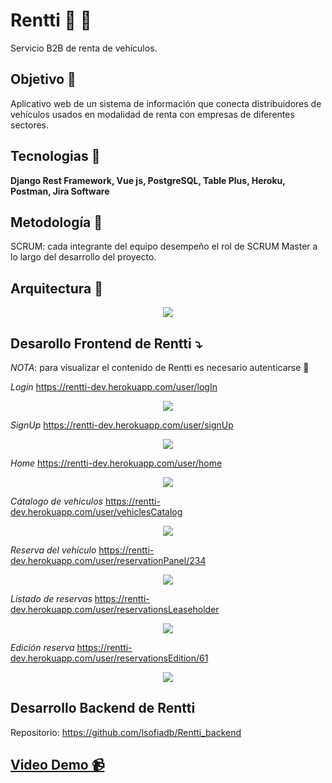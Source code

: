 # Rentti :red_car: :truck:

Servicio B2B de renta de vehículos. 

## Objetivo :telescope:

Aplicativo web de un sistema de información que conecta distribuidores de vehículos usados en modalidad de renta con empresas de diferentes sectores. 

## Tecnologias :hammer:

**Django Rest Framework, Vue js, PostgreSQL, Table Plus, Heroku, Postman, Jira Software**

## Metodología :microscope:

SCRUM: cada integrante del equipo desempeño el rol de SCRUM Master a lo largo del desarrollo del proyecto.

## Arquitectura :office:

<div align="center">
 <img src="https://github.com/lsofiadb/Rentti_frontend/blob/master/images/architecture.png">  
</div>

## Desarollo Frontend de Rentti :arrow_heading_down:

*NOTA*: para visualizar el contenido de Rentti es necesario autenticarse :closed_lock_with_key: 

*Login* https://rentti-dev.herokuapp.com/user/logIn

<div align="center">
 <img src="https://github.com/lsofiadb/Rentti_frontend/blob/master/images/PP7.png">  
</div>

*SignUp* https://rentti-dev.herokuapp.com/user/signUp

<div align="center">
 <img src="https://github.com/lsofiadb/Rentti_frontend/blob/master/images/PP6.png">  
</div>

*Home* https://rentti-dev.herokuapp.com/user/home

<div align="center">
 <img src="https://github.com/lsofiadb/Rentti_frontend/blob/master/images/PP1.png">  
</div>

*Cátalogo de vehiculos* https://rentti-dev.herokuapp.com/user/vehiclesCatalog

<div align="center">
 <img src="https://github.com/lsofiadb/Rentti_frontend/blob/master/images/PP2.png">  
</div>

*Reserva del vehículo* https://rentti-dev.herokuapp.com/user/reservationPanel/234

<div align="center">
 <img src="https://github.com/lsofiadb/Rentti_frontend/blob/master/images/PP3.png">  
</div>

*Listado de reservas* https://rentti-dev.herokuapp.com/user/reservationsLeaseholder

<div align="center">
 <img src="https://github.com/lsofiadb/Rentti_frontend/blob/master/images/PP4.png">  
</div>

*Edición reserva* https://rentti-dev.herokuapp.com/user/reservationsEdition/61

<div align="center">
 <img src="https://github.com/lsofiadb/Rentti_frontend/blob/master/images/PP5.png">  
</div>

## Desarrollo Backend de Rentti

Repositorio: https://github.com/lsofiadb/Rentti_backend

## [Video Demo :video_camera:](https://www.youtube.com/watch?v=hO80lVDl_lE)
